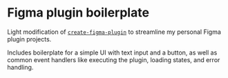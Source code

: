# Figma plugin boilerplate

Light modification of [`create-figma-plugin`](https://github.com/yuanqing/create-figma-plugin) to streamline my personal Figma plugin projects.

Includes boilerplate for a simple UI with text input and a button, as well as common event handlers like executing the plugin, loading states, and error handling.
